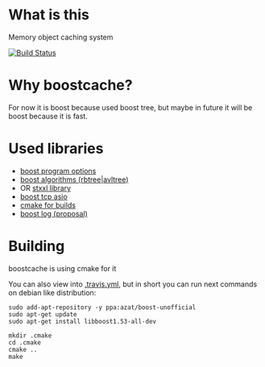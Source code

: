 What is this
===========

Memory object caching system

[![Build Status](https://travis-ci.org/azat/boostcache.png?branch=master)](https://travis-ci.org/azat/boostcache)

Why boostcache?
===============

For now it is boost because used boost tree, but maybe in future it will be boost because it is fast.

Used libraries
==============

- [boost program options](http://www.boost.org/libs/program_options)
- [boost algorithms (rbtree|avltree)](http://www.boost.org/libs/intrusive)
- OR [stxxl library](http://stxxl.sourceforge.net/)
- [boost tcp asio](http://www.boost.org/libs/intrusive)
- [cmake for builds](http://cmake.org/)
- [boost log (proposal)](http://boost-log.sourceforge.net/)

Building
========

boostcache is using cmake for it

You can also view into [.travis.yml](.travis.yml),
but in short you can run next commands on debian like distribution:

```shell
sudo add-apt-repository -y ppa:azat/boost-unofficial
sudo apt-get update
sudo apt-get install libboost1.53-all-dev

mkdir .cmake
cd .cmake
cmake ..
make
```

